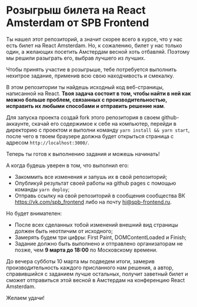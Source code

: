 # Розыгрыш билета на React Amsterdam от SPB Frontend

Ты нашел этот репозиторий, а значит скорее всего в курсе, что у нас есть билет на React Amsterdam. Но, к сожалению, билет у нас только один, а желающих посетить Амстердам весной хоть отбавляй. Поэтому мы решили разыграть его, выбрав лучшего из лучших. 

Чтобы принять участие в розыгрыше, тебе потребуется выполнить нехитрое задание, применив всю свою находчивость и смекалку.

В этом репозитории ты найдешь исходный код веб-страницы, написанной на React. **Твоя задача состоит в том, чтобы найти в ней как можно больше проблем, связанных с производительностью, исправить их любыми способами и отправить решение нам**.

Для запуска проекта создай fork этого репозитория в своем github-аккаунте, скачай его содержимое к себе на компьютер, перейди в директорию с проектом и выполни команду `yarn install && yarn start`, после чего в твоем браузере должна будет открыться страница с адресом `http://localhost:3000/`. 

Теперь ты готов к выполнению задания и можешь начинать!

А когда будешь уверен в том, что выполнил его:
 - Закоммить все изменения и запушь их в свой репозиторий;
 - Опубликуй результат своей работы на github pages с помощью команды `yarn deploy`;
 - Отправь ссылку на свой репозиторий в сообщения сообщества ВК https://vk.com/spb_frontend либо на почту hi@spb-frontend.ru.

Но будет внимателен:
 - После всех сделанных тобой изменений внешний вид страницы должен быть неотличим от исходного;
 - Замерять будем три цифры: First Paint, DOMContentLoaded и Finish;
 - Задание должно быть выполнено и отправлено организаторам не позже, чем **9 марта до 18:00** по Московскому времени.

До вечера субботы 10 марта мы подведем итоги, замерив производительность каждого присланного нам решения, а автор, справившийся с заданием лучше остальных, получит заветный билет и сможет отправиться этой весной в Амстердам на конференцию React Amsterdam.

Желаем удачи!
